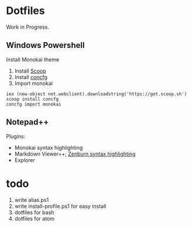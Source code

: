 # Dotfiles

Work in Progress.   

## Windows Powershell
Install Monokai theme

1. Install [Scoop](https://github.com/lukesampson/scoop)
2. Install [concfg](https://github.com/lukesampson/concfg)
3. Import monokai
```
iex (new-object net.webclient).downloadstring('https://get.scoop.sh')
scoop install concfg
concfg import monokai
```
## Notepad++

Plugins:
+ Monokai syntax highlighting
+ Markdown Viewer++; [Zenburn syntax highlighting](https://github.com/Edditoria/markdown-plus-plus)
+ Explorer

# todo
1. write alias.ps1
2. write install-profile.ps1 for easy install
3. dotfiles for bash
4. dotfiles for atom
